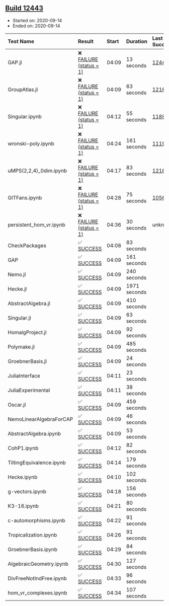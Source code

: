 ## [Build 12443](https://oscarci.mathematik.uni-kl.de/job/oscar/12443/)

* Started on: 2020-09-14
* Ended on: 2020-09-14

| Test Name    | Result | Start | Duration | Last Success | First Failure |
|:-------------|:-------|:------|:---------|:-------------|:--------------|
| GAP.jl | ❌ [FAILURE (status = 1)](https://oscarci.mathematik.uni-kl.de/job/oscar/12443/artifact/logs/build-12443/GAP.jl.log) | 04:09 | 13 seconds | [12442](https://oscarci.mathematik.uni-kl.de/job/oscar/12442/) | [12443](https://oscarci.mathematik.uni-kl.de/job/oscar/12443/) |
| GroupAtlas.jl | ❌ [FAILURE (status = 1)](https://oscarci.mathematik.uni-kl.de/job/oscar/12443/artifact/logs/build-12443/GroupAtlas.jl.log) | 04:09 | 63 seconds | [12167](https://oscarci.mathematik.uni-kl.de/job/oscar/12167/) | [12168](https://oscarci.mathematik.uni-kl.de/job/oscar/12168/) |
| Singular.ipynb | ❌ [FAILURE (status = 1)](https://oscarci.mathematik.uni-kl.de/job/oscar/12443/artifact/logs/build-12443/Singular.ipynb.log) | 04:12 | 55 seconds | [11893](https://oscarci.mathematik.uni-kl.de/job/oscar/11893/) | [11894](https://oscarci.mathematik.uni-kl.de/job/oscar/11894/) |
| wronski-poly.ipynb | ❌ [FAILURE (status = 1)](https://oscarci.mathematik.uni-kl.de/job/oscar/12443/artifact/logs/build-12443/wronski-poly.ipynb.log) | 04:24 | 161 seconds | [11192](https://oscarci.mathematik.uni-kl.de/job/oscar/11192/) | [11193](https://oscarci.mathematik.uni-kl.de/job/oscar/11193/) |
| uMPS(2,2,4)_0dim.ipynb | ❌ [FAILURE (status = 1)](https://oscarci.mathematik.uni-kl.de/job/oscar/12443/artifact/logs/build-12443/uMPS-2-2-4-_0dim.ipynb.log) | 04:17 | 83 seconds | [12167](https://oscarci.mathematik.uni-kl.de/job/oscar/12167/) | [12168](https://oscarci.mathematik.uni-kl.de/job/oscar/12168/) |
| GITFans.ipynb | ❌ [FAILURE (status = 1)](https://oscarci.mathematik.uni-kl.de/job/oscar/12443/artifact/logs/build-12443/GITFans.ipynb.log) | 04:28 | 75 seconds | [10566](https://oscarci.mathematik.uni-kl.de/job/oscar/10566/) | [10567](https://oscarci.mathematik.uni-kl.de/job/oscar/10567/) |
| persistent_hom_vr.ipynb | ❌ [FAILURE (status = 1)](https://oscarci.mathematik.uni-kl.de/job/oscar/12443/artifact/logs/build-12443/persistent_hom_vr.ipynb.log) | 04:36 | 30 seconds | unknown | unknown |
| CheckPackages | ✅ [SUCCESS](https://oscarci.mathematik.uni-kl.de/job/oscar/12443/artifact/logs/build-12443/CheckPackages.log) | 04:08 | 83 seconds |  |  |
| GAP | ✅ [SUCCESS](https://oscarci.mathematik.uni-kl.de/job/oscar/12443/artifact/logs/build-12443/GAP.log) | 04:09 | 161 seconds |  |  |
| Nemo.jl | ✅ [SUCCESS](https://oscarci.mathematik.uni-kl.de/job/oscar/12443/artifact/logs/build-12443/Nemo.jl.log) | 04:09 | 240 seconds |  |  |
| Hecke.jl | ✅ [SUCCESS](https://oscarci.mathematik.uni-kl.de/job/oscar/12443/artifact/logs/build-12443/Hecke.jl.log) | 04:09 | 1971 seconds |  |  |
| AbstractAlgebra.jl | ✅ [SUCCESS](https://oscarci.mathematik.uni-kl.de/job/oscar/12443/artifact/logs/build-12443/AbstractAlgebra.jl.log) | 04:09 | 410 seconds |  |  |
| Singular.jl | ✅ [SUCCESS](https://oscarci.mathematik.uni-kl.de/job/oscar/12443/artifact/logs/build-12443/Singular.jl.log) | 04:09 | 63 seconds |  |  |
| HomalgProject.jl | ✅ [SUCCESS](https://oscarci.mathematik.uni-kl.de/job/oscar/12443/artifact/logs/build-12443/HomalgProject.jl.log) | 04:09 | 92 seconds |  |  |
| Polymake.jl | ✅ [SUCCESS](https://oscarci.mathematik.uni-kl.de/job/oscar/12443/artifact/logs/build-12443/Polymake.jl.log) | 04:09 | 485 seconds |  |  |
| GroebnerBasis.jl | ✅ [SUCCESS](https://oscarci.mathematik.uni-kl.de/job/oscar/12443/artifact/logs/build-12443/GroebnerBasis.jl.log) | 04:09 | 24 seconds |  |  |
| JuliaInterface | ✅ [SUCCESS](https://oscarci.mathematik.uni-kl.de/job/oscar/12443/artifact/logs/build-12443/JuliaInterface.log) | 04:11 | 23 seconds |  |  |
| JuliaExperimental | ✅ [SUCCESS](https://oscarci.mathematik.uni-kl.de/job/oscar/12443/artifact/logs/build-12443/JuliaExperimental.log) | 04:11 | 38 seconds |  |  |
| Oscar.jl | ✅ [SUCCESS](https://oscarci.mathematik.uni-kl.de/job/oscar/12443/artifact/logs/build-12443/Oscar.jl.log) | 04:09 | 459 seconds |  |  |
| NemoLinearAlgebraForCAP | ✅ [SUCCESS](https://oscarci.mathematik.uni-kl.de/job/oscar/12443/artifact/logs/build-12443/NemoLinearAlgebraForCAP.log) | 04:09 | 46 seconds |  |  |
| AbstractAlgebra.ipynb | ✅ [SUCCESS](https://oscarci.mathematik.uni-kl.de/job/oscar/12443/artifact/logs/build-12443/AbstractAlgebra.ipynb.log) | 04:09 | 53 seconds |  |  |
| CohP1.ipynb | ✅ [SUCCESS](https://oscarci.mathematik.uni-kl.de/job/oscar/12443/artifact/logs/build-12443/CohP1.ipynb.log) | 04:12 | 82 seconds |  |  |
| TiltingEquivalence.ipynb | ✅ [SUCCESS](https://oscarci.mathematik.uni-kl.de/job/oscar/12443/artifact/logs/build-12443/TiltingEquivalence.ipynb.log) | 04:14 | 179 seconds |  |  |
| Hecke.ipynb | ✅ [SUCCESS](https://oscarci.mathematik.uni-kl.de/job/oscar/12443/artifact/logs/build-12443/Hecke.ipynb.log) | 04:10 | 102 seconds |  |  |
| g-vectors.ipynb | ✅ [SUCCESS](https://oscarci.mathematik.uni-kl.de/job/oscar/12443/artifact/logs/build-12443/g-vectors.ipynb.log) | 04:18 | 156 seconds |  |  |
| K3-16.ipynb | ✅ [SUCCESS](https://oscarci.mathematik.uni-kl.de/job/oscar/12443/artifact/logs/build-12443/K3-16.ipynb.log) | 04:21 | 80 seconds |  |  |
| c-automorphisms.ipynb | ✅ [SUCCESS](https://oscarci.mathematik.uni-kl.de/job/oscar/12443/artifact/logs/build-12443/c-automorphisms.ipynb.log) | 04:22 | 91 seconds |  |  |
| Tropicalization.ipynb | ✅ [SUCCESS](https://oscarci.mathematik.uni-kl.de/job/oscar/12443/artifact/logs/build-12443/Tropicalization.ipynb.log) | 04:26 | 91 seconds |  |  |
| GroebnerBasis.ipynb | ✅ [SUCCESS](https://oscarci.mathematik.uni-kl.de/job/oscar/12443/artifact/logs/build-12443/GroebnerBasis.ipynb.log) | 04:29 | 84 seconds |  |  |
| AlgebraicGeometry.ipynb | ✅ [SUCCESS](https://oscarci.mathematik.uni-kl.de/job/oscar/12443/artifact/logs/build-12443/AlgebraicGeometry.ipynb.log) | 04:30 | 127 seconds |  |  |
| DivFreeNotIndFree.ipynb | ✅ [SUCCESS](https://oscarci.mathematik.uni-kl.de/job/oscar/12443/artifact/logs/build-12443/DivFreeNotIndFree.ipynb.log) | 04:33 | 96 seconds |  |  |
| hom_vr_complexes.ipynb | ✅ [SUCCESS](https://oscarci.mathematik.uni-kl.de/job/oscar/12443/artifact/logs/build-12443/hom_vr_complexes.ipynb.log) | 04:34 | 107 seconds |  |  |
